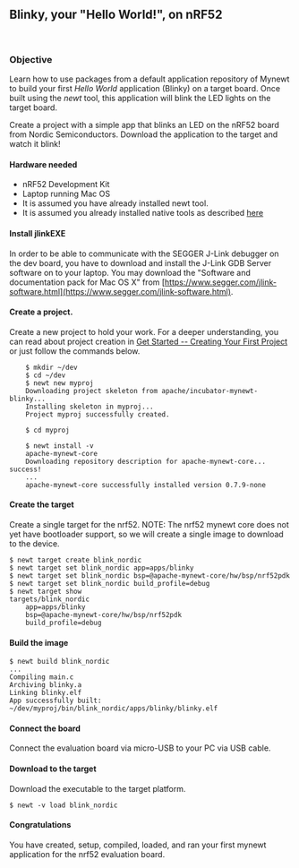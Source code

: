 ## Blinky, your "Hello World!", on nRF52

<br>

### Objective

Learn how to use packages from a default application repository of Mynewt to build your first *Hello World* application (Blinky) on a target board. Once built using the *newt* tool, this application will blink the LED lights on the target board.

Create a project with a simple app that blinks an LED on the nRF52 board from Nordic Semiconductors.  Download the application to the target and watch it blink!

#### Hardware needed

* nRF52 Development Kit
* Laptop running Mac OS
* It is assumed you have already installed newt tool. 
* It is assumed you already installed native tools as described [here](../get_started/native_tools.md)

#### Install jlinkEXE

In order to be able to communicate with the SEGGER J-Link debugger on the dev board, you have to download and install the J-Link GDB Server software on to your laptop. You may download the "Software and documentation pack for Mac OS X" from [https://www.segger.com/jlink-software.html](https://www.segger.com/jlink-software.html). 

#### Create a project.  

Create a new project to hold your work.  For a deeper understanding, you can read about project creation in 
[Get Started -- Creating Your First Project](../get_started/project_create.md)
or just follow the commands below.

```
    $ mkdir ~/dev
    $ cd ~/dev
    $ newt new myproj
    Downloading project skeleton from apache/incubator-mynewt-blinky...
    Installing skeleton in myproj...
    Project myproj successfully created.
    
    $ cd myproj
    
    $ newt install -v 
    apache-mynewt-core
    Downloading repository description for apache-mynewt-core... success!
    ...
    apache-mynewt-core successfully installed version 0.7.9-none
``` 

#### Create the target

Create a single target for the nrf52.  NOTE: The nrf52 mynewt core does not
yet have bootloader support, so we will create a single image to download
to the device.

```
$ newt target create blink_nordic
$ newt target set blink_nordic app=apps/blinky
$ newt target set blink_nordic bsp=@apache-mynewt-core/hw/bsp/nrf52pdk
$ newt target set blink_nordic build_profile=debug
$ newt target show 
targets/blink_nordic
    app=apps/blinky
    bsp=@apache-mynewt-core/hw/bsp/nrf52pdk
    build_profile=debug
```

#### Build the image 

```
$ newt build blink_nordic
...
Compiling main.c
Archiving blinky.a
Linking blinky.elf
App successfully built: ~/dev/myproj/bin/blink_nordic/apps/blinky/blinky.elf
```

#### Connect the board

Connect the evaluation board via micro-USB to your PC via USB cable.
        
#### Download to the target

Download the executable to the target platform.

```
$ newt -v load blink_nordic
```

#### Congratulations

You have created, setup, compiled, loaded, and ran your first mynewt application
for the nrf52 evaluation board.






